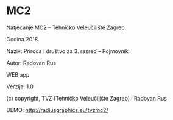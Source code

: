 # MC2
Natjecanje MC2 – Tehničko Veleučilište Zagreb, 

Godina 2018. 

Naziv: Priroda i društvo za 3. razred – Pojmovnik

Autor: Radovan Rus

WEB app

Verzija: 1.0

(c) copyright, TVZ (Tehničko Veleučilište Zagreb) i Radovan Rus

DEMO:
http://radiusgraphics.eu/tvzmc2/

